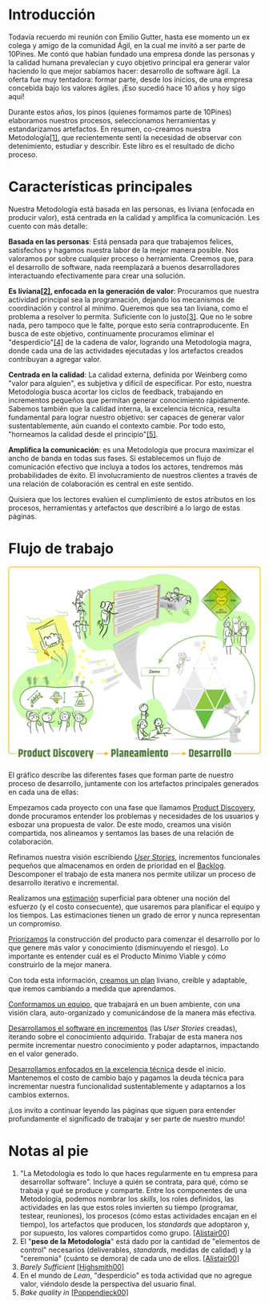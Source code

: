 # Introducción

Todavía recuerdo mi reunión con Emilio Gutter, hasta ese momento un ex colega y amigo de la comunidad Ágil, en la cual me invitó a ser parte de 10Pines. Me contó que habían fundado una empresa donde las personas y la calidad humana prevalecían y cuyo objetivo principal era generar valor haciendo lo que mejor sabíamos hacer: desarrollo de software ágil. La oferta fue muy tentadora: formar parte, desde los inicios, de una empresa concebida bajo los valores ágiles. ¡Eso sucedió hace 10 años y hoy sigo aquí!

Durante estos años, los pinos (quienes formamos parte de 10Pines) elaboramos nuestros procesos, seleccionamos herramientas y estandarizamos artefactos. En resumen, co-creamos nuestra Metodología[[1]](introduccion.md#notas-al-pie), que recientemente sentí la necesidad de observar con detenimiento, estudiar y describir. Este libro es el resultado de dicho proceso.

# Características principales

Nuestra Metodología está basada en las personas, es liviana (enfocada en producir valor), está centrada en la calidad y amplifica la comunicación. Les cuento con más detalle: 

**Basada en las personas**: Está pensada para que trabajemos felices, satisfechos y hagamos nuestra labor de la mejor manera posible. Nos valoramos por sobre cualquier proceso o herramienta. Creemos que, para el desarrollo de software, nada reemplazará a buenos desarrolladores interactuando efectivamente para crear una solución.

**Es liviana[[2]](introduccion.md#notas-al-pie), enfocada en la generación de valor**: Procuramos que nuestra actividad principal sea la programación, dejando los mecanismos de coordinación y control al mínimo. Queremos que sea tan liviana, como el problema a resolver lo permita. Suficiente con lo justo[[3]](introduccion.md#notas-al-pie). Que no le sobre nada, pero tampoco que le falte, porque esto sería contraproducente. En busca de este objetivo, continuamente procuramos eliminar el "desperdicio"[[4]](introduccion.md#notas-al-pie) de la cadena de valor, logrando una Metodología magra, donde cada una de las actividades ejecutadas y los artefactos creados contribuyan a agregar valor.

**Centrada en la calidad**: La calidad externa, definida por Weinberg como "valor para alguien", es subjetiva y difícil de especificar. Por esto, nuestra Metodología busca acortar los ciclos de feedback, trabajando en incrementos pequeños que permitan generar conocimiento rápidamente. Sabemos también que la calidad interna, la excelencia técnica, resulta fundamental para lograr nuestro objetivo: ser capaces de generar valor sustentablemente, aún cuando el contexto cambie. Por todo esto, "horneamos la calidad desde el principio"[[5]](introduccion.md#notas-al-pie).

**Amplifica la comunicación**: es una Metodología que procura maximizar el ancho de banda en todas sus fases. Si establecemos un flujo de comunicación efectivo que incluya a todos los actores, tendremos más probabilidades de éxito. El involucramiento de nuestros clientes a través de una relación de colaboración es central en este sentido.

Quisiera que los lectores evalúen el cumplimiento de estos atributos en los procesos, herramientas y artefactos que describiré a lo largo de estas páginas.

# Flujo de trabajo

![](assets/flujo-de-trabajo.png)

El gráfico describe las diferentes fases que forman parte de nuestro proceso de desarrollo, juntamente con los artefactos principales generados en cada una de ellas:

Empezamos cada proyecto con una fase que llamamos [Product Discovery](product-discovery.md), donde procuramos entender los problemas y necesidades de los usuarios y esbozar una propuesta de valor. De este modo, creamos una visión compartida, nos alineamos y sentamos las bases de una relación de colaboración.

Refinamos nuestra visión escribiendo [*User Stories*](user-stories-and-backlog.md#user-stories), incrementos funcionales pequeños que almacenamos en orden de prioridad en el [Backlog](user-stories-and-backlog.md#el-backlog). Descomponer el trabajo de esta manera nos permite utilizar un proceso de desarrollo iterativo e incremental.

Realizamos una [estimación](estimaciones.md) superficial para obtener una noción del esfuerzo (y el costo consecuente), que usaremos para planificar el equipo y los tiempos. Las estimaciones tienen un grado de error y nunca representan un compromiso.

[Priorizamos](priorizacion.md) la construcción del producto para comenzar el desarrollo por lo que genere más valor y conocimiento (disminuyendo el riesgo). Lo importante es entender cuál es el Producto Mínimo Viable y cómo construirlo de la mejor manera.

Con toda esta información, [creamos un plan](planeamiento-agil.md) liviano, creíble y adaptable, que iremos cambiando a medida que aprendamos.

[Conformamos un equipo](el-corazon-de-los-equipos-agiles-en-10pines.md), que trabajará en un buen ambiente, con una visión clara, auto-organizado y comunicándose de la manera más efectiva.

[Desarrollamos el software en incrementos](construyendo-el-producto-paso-a-paso.md#desarrollando-software-paso-a-paso) (las *User Stories* creadas), iterando sobre el conocimiento adquirido. Trabajar de esta manera nos permite incrementar nuestro conocimiento y poder adaptarnos, impactando en el valor generado.

[Desarrollamos enfocados en la excelencia técnica](desarrollando-software-con-excelencia-tecnica.md) desde el inicio. Mantenemos el costo de cambio bajo y pagamos la deuda técnica para incrementar nuestra funcionalidad sustentablemente y adaptarnos a los cambios externos. 

¡Los invito a continuar leyendo las páginas que siguen para entender profundamente el significado de trabajar y ser parte de nuestro mundo!

# Notas al pie

1. "La Metodología es todo lo que haces regularmente en tu empresa para desarrollar software". Incluye a quién se contrata, para qué, cómo se trabaja y qué se produce y comparte. Entre los componentes de una Metodología, podemos nombrar los *skills*, los roles definidos, las actividades en las que estos roles invierten su tiempo (programar, testear, reuniones), los procesos (cómo estas actividades encajan en el tiempo), los artefactos que producen, los *standards* que adoptaron y, por supuesto, los valores compartidos como grupo. [[Alistair00]](bibliografia.md#cockburn00-cockburn-alistair-agile-software-development-the-cooperative-game-2-nd-edition-octubre-2006)
2. El "**peso de la Metodología**" está dado por la cantidad de "elementos de control"  necesarios (deliverables, *standards*, medidas de calidad) y la "ceremonia" (cuánto se demora) de cada uno de ellos. [[Alistair00]](bibliografia.md#cockburn00-cockburn-alistair-agile-software-development-the-cooperative-game-2-nd-edition-octubre-2006)
3. *Barely Sufficient* [[Highsmith00]](bibliografia.md#highsmith00-highsmith-jim-agile-project-management-creating-innovative-products-agile-software-development-series-2nd-edition-julio-2009-1)
4. En el mundo de *Lean*, "desperdicio" es toda actividad que no agregue valor, viéndolo desde la perspectiva del usuario final.
5. *Bake quality in* [[Poppendieck00]](bibliografia#poppendieck00-poppendieck-00-mary-tom-lean-software-development-an-agile-toolkit-mayo-2003)

